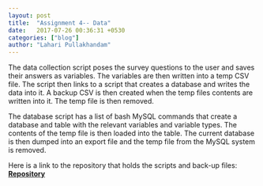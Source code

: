 ```yaml
---
layout: post
title:  "Assignment 4-- Data"
date:   2017-07-26 00:36:31 +0530
categories: ["blog"]
author: "Lahari Pullakhandam"
---
```


The data collection script poses the survey questions to the user and saves their answers as variables.
The variables are then written into a temp CSV file. 
The script then links to a script that creates a database and writes the data into it.
A backup CSV is then created when the temp files contents are written into it.
The temp file is then removed.

The database script has a list of bash MySQL commands that create a database and table with the relevant variables and variable types. 
The contents of the temp file is then loaded into the table.
The current database is then dumped into an export file and the temp file from the MySQL system is removed.

Here is a link to the repository that holds the scripts and back-up files:
[**Repository**](https://github.com/slahari1/slahari1-data)



